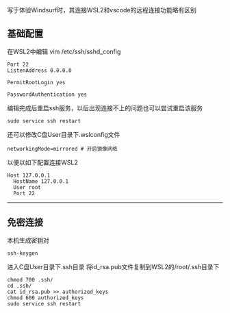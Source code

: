 写于体验Windsurf时，其连接WSL2和vscode的远程连接功能略有区别
## 基础配置
在WSL2中编辑
vim /etc/ssh/sshd_config
```
Port 22
ListenAddress 0.0.0.0

PermitRootLogin yes

PasswordAuthentication yes
```
编辑完成后重启ssh服务，以后出现连接不上的问题也可以尝试重启该服务
```
sudo service ssh restart
```

还可以修改C盘User目录下.wslconfig文件
```
networkingMode=mirrored # 开启镜像网络
```
以便以如下配置连接WSL2
```
Host 127.0.0.1
  HostName 127.0.0.1
  User root
  Port 22
```
---
## 免密连接
本机生成密钥对
```
ssh-keygen
```
进入C盘User目录下.ssh目录
将id_rsa.pub文件复制到WSL2的/root/.ssh目录下
```
chmod 700 .ssh/
cd .ssh/
cat id_rsa.pub >> authorized_keys 
chmod 600 authorized_keys
sudo service ssh restart
```
